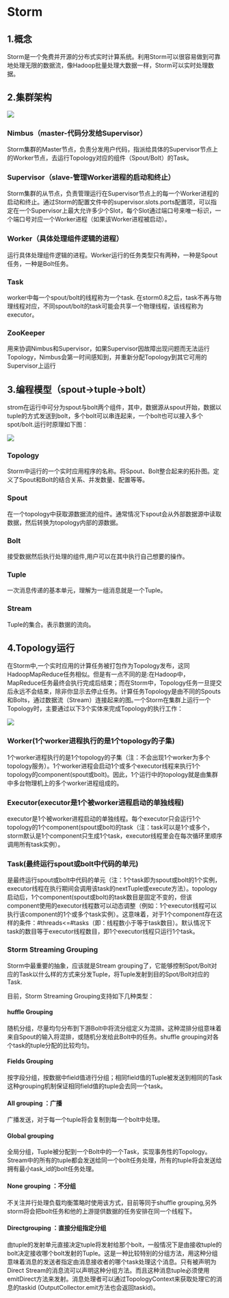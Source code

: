 # Storm

## 1.概念

Storm是一个免费并开源的分布式实时计算系统。利用Storm可以很容易做到可靠地处理无限的数据流，像Hadoop批量处理大数据一样，Storm可以实时处理数据。

## 2.集群架构

![](D:\workspace\Java-Interview-Offer\images\storm001.png)

### Nimbus（master-代码分发给Supervisor）

Storm集群的Master节点，负责分发用户代码，指派给具体的Supervisor节点上的Worker节点，去运行Topology对应的组件（Spout/Bolt）的Task。

### Supervisor（slave-管理Worker进程的启动和终止）

Storm集群的从节点，负责管理运行在Supervisor节点上的每一个Worker进程的启动和终止。通过Storm的配置文件中的supervisor.slots.ports配置项，可以指定在一个Supervisor上最大允许多少个Slot，每个Slot通过端口号来唯一标识，一个端口号对应一个Worker进程（如果该Worker进程被启动）。

### Worker（具体处理组件逻辑的进程）

运行具体处理组件逻辑的进程。Worker运行的任务类型只有两种，一种是Spout任务，一种是Bolt任务。

### Task

worker中每一个spout/bolt的线程称为一个task. 在storm0.8之后，task不再与物理线程对应，不同spout/bolt的task可能会共享一个物理线程，该线程称为executor。

### ZooKeeper

用来协调Nimbus和Supervisor，如果Supervisor因故障出现问题而无法运行Topology，Nimbus会第一时间感知到，并重新分配Topology到其它可用的Supervisor上运行

## 3.编程模型（spout->tuple->bolt）

strom在运行中可分为spout与bolt两个组件，其中，数据源从spout开始，数据以tuple的方式发送到bolt，多个bolt可以串连起来，一个bolt也可以接入多个spot/bolt.运行时原理如下图：

![](D:\workspace\Java-Interview-Offer\images\storm002.png)

### Topology

Storm中运行的一个实时应用程序的名称。将Spout、Bolt整合起来的拓扑图。定义了Spout和Bolt的结合关系、并发数量、配置等等。

### Spout

在一个topology中获取源数据流的组件。通常情况下spout会从外部数据源中读取数据，然后转换为topology内部的源数据。

### Bolt

接受数据然后执行处理的组件,用户可以在其中执行自己想要的操作。

### Tuple

一次消息传递的基本单元，理解为一组消息就是一个Tuple。

### Stream

Tuple的集合。表示数据的流向。

## 4.Topology运行

在Storm中,一个实时应用的计算任务被打包作为Topology发布，这同HadoopMapReduce任务相似。但是有一点不同的是:在Hadoop中，MapReduce任务最终会执行完成后结束；而在Storm中，Topology任务一旦提交后永远不会结束，除非你显示去停止任务。计算任务Topology是由不同的Spouts和Bolts，通过数据流（Stream）连接起来的图｡一个Storm在集群上运行一个Topology时，主要通过以下3个实体来完成Topology的执行工作：

![](D:\workspace\Java-Interview-Offer\images\storm003.png)

### Worker(1个worker进程执行的是1个topology的子集)

1个worker进程执行的是1个topology的子集（注：不会出现1个worker为多个topology服务）。1个worker进程会启动1个或多个executor线程来执行1个topology的component(spout或bolt)。因此，1个运行中的topology就是由集群中多台物理机上的多个worker进程组成的。

### Executor(executor是1个被worker进程启动的单独线程)

executor是1个被worker进程启动的单独线程。每个executor只会运行1个topology的1个component(spout或bolt)的task（注：task可以是1个或多个，storm默认是1个component只生成1个task，executor线程里会在每次循环里顺序调用所有task实例）。

### Task(最终运行spout或bolt中代码的单元)

是最终运行spout或bolt中代码的单元（注：1个task即为spout或bolt的1个实例，executor线程在执行期间会调用该task的nextTuple或execute方法）。topology启动后，1个component(spout或bolt)的task数目是固定不变的，但该component使用的executor线程数可以动态调整（例如：1个executor线程可以执行该component的1个或多个task实例）。这意味着，对于1个component存在这样的条件：#threads<=#tasks（即：线程数小于等于task数目）。默认情况下task的数目等于executor线程数目，即1个executor线程只运行1个task。

### Storm Streaming Grouping

Storm中最重要的抽象，应该就是Stream grouping了，它能够控制Spot/Bolt对应的Task以什么样的方式来分发Tuple，将Tuple发射到目的Spot/Bolt对应的Task.

目前，Storm Streaming Grouping支持如下几种类型：

#### huffle Grouping 

随机分组，尽量均匀分布到下游Bolt中将流分组定义为混排。这种混排分组意味着来自Spout的输入将混排，或随机分发给此Bolt中的任务。shuffle grouping对各个task的tuple分配的比较均匀。

#### Fields Grouping 

按字段分组，按数据中field值进行分组；相同field值的Tuple被发送到相同的Task这种grouping机制保证相同field值的tuple会去同一个task。

#### All grouping ：广播

广播发送，对于每一个tuple将会复制到每一个bolt中处理。

#### Global grouping

全局分组，Tuple被分配到一个Bolt中的一个Task，实现事务性的Topology。Stream中的所有的tuple都会发送给同一个bolt任务处理，所有的tuple将会发送给拥有最小task_id的bolt任务处理。

#### None grouping ：不分组

不关注并行处理负载均衡策略时使用该方式，目前等同于shuffle grouping,另外storm将会把bolt任务和他的上游提供数据的任务安排在同一个线程下。

#### Directgrouping ：直接分组指定分组

由tuple的发射单元直接决定tuple将发射给那个bolt，一般情况下是由接收tuple的bolt决定接收哪个bolt发射的Tuple。这是一种比较特别的分组方法，用这种分组意味着消息的发送者指定由消息接收者的哪个task处理这个消息。只有被声明为Direct Stream的消息流可以声明这种分组方法。而且这种消息tuple必须使用emitDirect方法来发射。消息处理者可以通过TopologyContext来获取处理它的消息的taskid (OutputCollector.emit方法也会返回taskid)。

